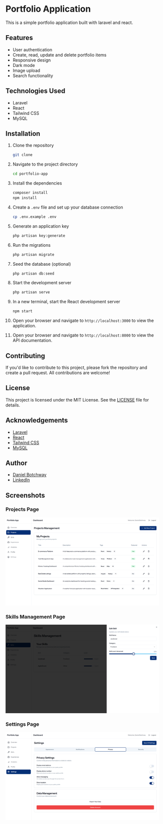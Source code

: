 # Portfolio Application

This is a simple portfolio application built with laravel and react.

## Features

- User authentication
- Create, read, update and delete portfolio items
- Responsive design
- Dark mode
- Image upload
- Search functionality

## Technologies Used

- Laravel
- React
- Tailwind CSS
- MySQL

## Installation

1. Clone the repository

    ```bash
    git clone

    ```

2. Navigate to the project directory

    ```bash
    cd portfolio-app
    ```

3. Install the dependencies
    ```bash
    composer install
    npm install
    ```
4. Create a `.env` file and set up your database connection
    ```bash
    cp .env.example .env
    ```
5. Generate an application key
    ```bash
    php artisan key:generate
    ```
6. Run the migrations
    ```bash
    php artisan migrate
    ```
7. Seed the database (optional)
    ```bash
    php artisan db:seed
    ```
8. Start the development server
    ```bash
    php artisan serve
    ```
9. In a new terminal, start the React development server
    ```bash
    npm start
    ```
10. Open your browser and navigate to `http://localhost:3000` to view the application.
11. Open your browser and navigate to `http://localhost:8000` to view the API documentation.

## Contributing

If you'd like to contribute to this project, please fork the repository and create a pull request. All contributions are welcome!

## License

This project is licensed under the MIT License. See the [LICENSE](LICENSE) file for details.

## Acknowledgements

- [Laravel](https://laravel.com/)
- [React](https://reactjs.org/)
- [Tailwind CSS](https://tailwindcss.com/)
- [MySQL](https://www.mysql.com/)

## Author

- [Daniel Botchway](https://github.com/BhoiDanny)
- [LinkedIn](https://www.linkedin.com/in/daniel-botchway/)

## Screenshots

### Projects Page
![Projects Page](screenshots/Screenshot%202025-05-02%20013734.png)

### Skills Management Page
![Skills Management](screenshots/Screenshot%202025-05-02%20013807.png)

### Settings Page
![Settings Page](screenshots/Screenshot%202025-05-02%20013915.png)